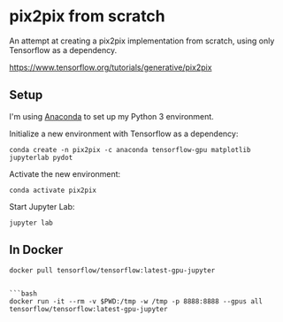 # pix2pix from scratch

An attempt at creating a pix2pix implementation from scratch, using only Tensorflow as a dependency.

https://www.tensorflow.org/tutorials/generative/pix2pix

## Setup

I'm using [Anaconda](https://www.anaconda.com/) to set up my Python 3 environment.

Initialize a new environment with Tensorflow as a dependency:

```
conda create -n pix2pix -c anaconda tensorflow-gpu matplotlib jupyterlab pydot
```

Activate the new environment:

```
conda activate pix2pix

```

Start Jupyter Lab:

```
jupyter lab
```

## In Docker

```bash
docker pull tensorflow/tensorflow:latest-gpu-jupyter
```

````

```bash
docker run -it --rm -v $PWD:/tmp -w /tmp -p 8888:8888 --gpus all tensorflow/tensorflow:latest-gpu-jupyter
````
